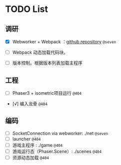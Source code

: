 TODO List
===

## 调研
- [x] Webworker + Webpack ：[github repository](https://github.com/askdaddy/ts-webworker-webpack) `@seven`
- [ ] Webpack 动态加载代码块。
- [ ] 版本控制。根据版本列表加载主程序


## 工程
- [ ] Phaser3 + isometric项目运行 `@404`
- [√] 编入龙骨 `@404`

## 编码
- [ ] SocketConnection via webworker: ./net `@seven`
- [ ] launcher `@404`
- [ ] 游戏主程序 : ./game `@404`
- [ ] 游戏运行态（Phaser.Scene）: ./scenes `@404`
- [ ] 资源动态加载 `@404`
